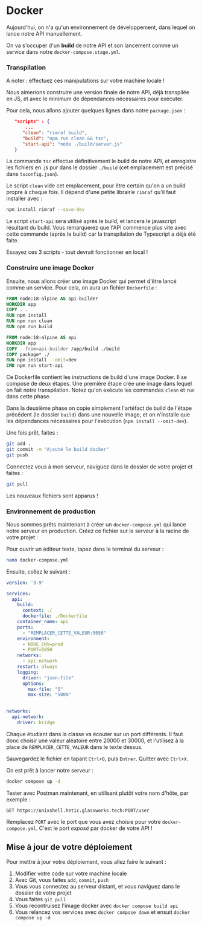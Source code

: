# Docker

Aujourd'hui, on n'a qu'un environnement de développement, dans lequel on lance notre API manuellement.

On va s'occuper d'un **build** de notre API et son lancement comme un service dans notre `docker-compose.stage.yml`.

### Transpilation

A noter : effectuez ces manipulations sur votre machine locale !

Nous aimerions construire une version finale de notre API, déjà transpilée en JS, et avec le minimum de dépendances nécessaires pour exécuter.

Pour cela, nous allons ajouter quelques lignes dans notre `package.json` :

```json
   "scripts" : {
       ...
      "clean": "rimraf build",
      "build": "npm run clean && tsc",
      "start-api": "node ./build/server.js"
   }
```

La commande `tsc` effectue définitivement le build de notre API, et enregistre les fichiers en .js pur dans le dossier `./build` (cet emplacement est précisé dans `tsconfig.json`).

Le script `clean` vide cet emplacement, pour être certain qu'on a un build propre à chaque fois. Il dépend d'une petite librairie `rimraf` qu'il faut installer avec :

```bash
npm install rimraf --save-dev
```

Le script `start-api` sera utilisé après le build, et lancera le javascript résultant du build. Vous remarquerez que l'API commence plus vite avec cette commande (après le build) car la transpilation de Typescript a déjà été faite.

Essayez ces 3 scripts - tout devrait fonctionner en local !

### Construire une image Docker

Ensuite, nous allons créer une image Docker qui permet d'être lancé comme un service. Pour cela, on aura un fichier  `Dockerfile` :

```Dockerfile
FROM node:18-alpine AS api-builder
WORKDIR app
COPY . .
RUN npm install
RUN npm run clean
RUN npm run build

FROM node:18-alpine AS api
WORKDIR app
COPY --from=api-builder /app/build ./build
COPY package* ./
RUN npm install --omit=dev
CMD npm run start-api
```

Ce Dockerfile contient les instructions de build d'une image Docker. Il se compose de deux étapes. Une première étape crée une image dans lequel on fait notre transpilation. Notez qu'on exécute les commandes `clean`  et `run` dans cette phase.

Dans la deuxième phase on copie simplement l'artéfact de build de l'étape précédent (le dossier `build`) dans une nouvelle image, et on n'installe que les dépendances nécessaires pour l'exécution (`npm install --omit-dev`).

Une fois prêt, faites :

```sh
git add .
git commit -m "Ajouté le build docker"
git push
```

Connectez vous à mon serveur, naviguez dans le dossier de votre projet et faites :

```sh
git pull
```
Les nouveaux fichiers sont apparus !

### Environnement de production

Nous sommes prêts maintenant à créer un `docker-compose.yml` qui lance notre serveur en production. Créez ce fichier sur le serveur à la racine de votre projet : 

Pour ouvrir un éditeur texte, tapez dans le terminal du serveur :

```sh
nano docker-compose.yml
```

Ensuite, collez le suivant :

```yml
version: '3.9'

services:
  api:
    build: 
      context: ./
      dockerfile: ./Dockerfile
    container_name: api
    ports:
      - "REMPLACER_CETTE_VALEUR:5050"
    environment:
      - NODE_ENV=prod
      - PORT=5050      
    networks:
      - api-network
    restart: always
    logging:
      driver: "json-file"
      options:
        max-file: "5"
        max-size: "500m"
    

networks:
  api-network:
    driver: bridge    
```

Chaque étudiant dans la classe va écouter sur un port différents. Il faut donc choisir une valeur aléatoire entre 20000 et 30000, et l'utilisez à la place de `REMPLACER_CETTE_VALEUR` dans le texte dessus.

Sauvegardez le fichier en tapant `Ctrl+O`, puis `Entrer`. Quitter avec `Ctrl+X`.

On est prêt à lancer notre serveur :

```bash
docker compose up -d
```

Tester avec Postman maintenant, en utilisant plutôt votre nom d'hôte, par exemple :

```http
GET https://unixshell.hetic.glassworks.tech:PORT/user
```

Remplacez `PORT` avec le port que vous avez choisie pour votre `docker-compose.yml`. C'est le port *exposé* par docker de votre API !


## Mise à jour de votre déploiement

Pour mettre à jour votre déploiement, vous allez faire le suivant :

1. Modifier votre code sur votre machine locale
2. Avec Git, vous faites `add`, `commit`, `push`
3. Vous vous connectez au serveur distant, et vous naviguez dans le dossier de votre projet
4. Vous faites `git pull`
5. Vous recontruisez l'image docker avec `docker compose build api`
6. Vous relancez vos services avec `docker compose down` et ensuit `docker compose up -d`